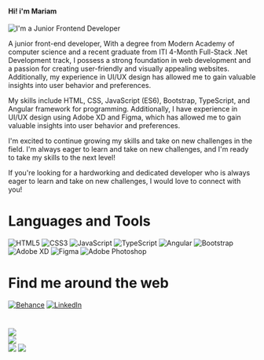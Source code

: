 #### Hi! i'm Mariam
![I'm a Junior Frontend Developer]([https://arturssmirnovs.github.io/github-profile-readme-generator/images/banner.png](https://github.com/MarimEzz/MarimEzz/blob/main/download-removebg-preview.png))

A junior front-end developer, With a degree from Modern Academy of computer science and a recent graduate from ITI 4-Month Full-Stack .Net Development track, I possess a strong foundation in web development and a passion for creating user-friendly and visually appealing websites. Additionally, my experience in UI/UX design has allowed me to gain valuable insights into user behavior and preferences.

My skills include HTML, CSS, JavaScript (ES6), Bootstrap, TypeScript, and Angular framework for programming. Additionally, I have experience in UI/UX design using Adobe XD and Figma, which has allowed me to gain valuable insights into user behavior and preferences.

I'm excited to continue growing my skills and take on new challenges in the field. I'm always eager to learn and take on new challenges, and I'm ready to take my skills to the next level!

If you're looking for a hardworking and dedicated developer who is always eager to learn and take on new challenges, I would love to connect with you!

# Languages and Tools
![HTML5](https://img.shields.io/badge/html5-%23E34F26.svg?style=flat-square&logo=html5&logoColor=white) ![CSS3](https://img.shields.io/badge/css3-%231572B6.svg?style=flat-square&logo=css3&logoColor=white) ![JavaScript](https://img.shields.io/badge/javascript-%23323330.svg?style=flat-square&logo=javascript&logoColor=%23F7DF1E) ![TypeScript](https://img.shields.io/badge/typescript-%23007ACC.svg?style=flat-square&logo=typescript&logoColor=white) ![Angular](https://img.shields.io/badge/angular-%23DD0031.svg?style=flat-square&logo=angular&logoColor=white) ![Bootstrap](https://img.shields.io/badge/bootstrap-%23563D7C.svg?style=flat-square&logo=bootstrap&logoColor=white) ![Adobe XD](https://img.shields.io/badge/Adobe%20XD-470137?style=flat-square&logo=Adobe%20XD&logoColor=#FF61F6) 	![Figma](https://img.shields.io/badge/figma-%23F24E1E.svg?style=flat-square&logo=figma&logoColor=white) ![Adobe Photoshop](https://img.shields.io/badge/adobephotoshop-%2331A8FF.svg?style=flat-square&logo=adobephotoshop&logoColor=white)

# Find me around the web
[![Behance](https://img.shields.io/badge/Behance-1769ff?logo=behance&logoColor=white)](https://behance.net/https://www.behance.net/marimezzaldin) [![LinkedIn](https://img.shields.io/badge/LinkedIn-%230077B5.svg?logo=linkedin&logoColor=white)](https://linkedin.com/in/www.linkedin.com/in/marimezz) 

#
![](https://github-readme-stats.vercel.app/api/top-langs/?username=MarimEzz&theme=shades-of-purple&hide_border=false&include_all_commits=false&count_private=false&layout=compact)<br/>
![](https://github-readme-streak-stats.herokuapp.com/?user=MarimEzz&theme=shades-of-purple&hide_border=false)<br/>
![](https://github-readme-stats.vercel.app/api?username=MarimEzz&theme=shades-of-purple&hide_border=false&include_all_commits=false&count_private=false)
[![](https://visitcount.itsvg.in/api?id=MarimEzz&icon=5&color=6)](https://visitcount.itsvg.in)
